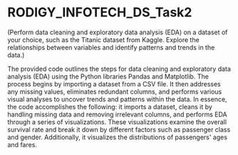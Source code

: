 # RODIGY_INFOTECH_DS_Task2
(Perform data cleaning and exploratory data analysis (EDA) on a dataset of your choice, such as the Titanic dataset from Kaggle. Explore the relationships between variables and identify patterns and trends in the data.)

The provided code outlines the steps for data cleaning and exploratory data analysis (EDA) using the Python libraries Pandas and Matplotlib. The process begins by importing a dataset from a CSV file. It then addresses any missing values, eliminates redundant columns, and performs various visual analyses to uncover trends and patterns within the data.
In essence, the code accomplishes the following: it imports a dataset, cleans it by handling missing data and removing irrelevant columns, and performs EDA through a series of visualizations. These visualizations examine the overall survival rate and break it down by different factors such as passenger class and gender. Additionally, it visualizes the distributions of passengers' ages and fares.

